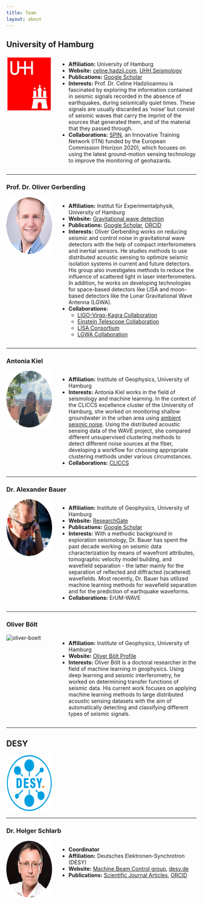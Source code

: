 ```yaml
---
title: Team
layout: about
---
```


## University of Hamburg

<div style="display: flex; align-items: flex-start;">

<div style="flex: 1;">
<img src="/assets/images/Logo/uni_hamburg_square.png" alt="UHH" width="150" height="150">
</div>

<div style="flex: 3; margin-left: 20px;">
<ul>
    <li><strong>Affiliation:</strong> University of Hamburg</li>
    <li><strong>Website:</strong> <a href="https://celine.hadzii.com">celine.hadzii.com</a>, <a href="https://www.geo.uni-hamburg.de/en/geophysik/forschung/seismology.html">UHH Seismology</a></li>
    <li><strong>Publications:</strong> <a href="https://scholar.google.de/citations?hl=en&user=WvhdbrgAAAAJ">Google Scholar</a></li>
    <li><strong>Interests:</strong> Prof. Dr. Celine Hadziioannou is fascinated by exploring the information contained in seismic signals recorded in the absence of earthquakes, during seismically quiet times. These signals are usually discarded as ‘noise’ but consist of seismic waves that carry the imprint of the sources that generated them, and of the material that they passed through.</li>
    <li><strong>Collaborations:</strong> <a href="https://spin-itn.eu/">SPIN</a>, an Innovative Training Network (ITN) funded by the European Commission (Horizon 2020), which focuses on using the latest ground-motion sensing technology to improve the monitoring of geohazards.</li>
</ul>
</div>

</div>

---

### Prof. Dr. Oliver Gerberding

<div style="display: flex; align-items: flex-start;">

<div style="flex: 1;">
<img src="./assets/images/Team/oliver_gerberding_round.png" alt="oliver-gerberding" width="150" height="150">
</div>

<div style="flex: 3; margin-left: 20px;">
<ul>
    <li><strong>Affiliation:</strong> Institut für Experimentalphysik, University of Hamburg</li>
    <li><strong>Website:</strong> <a href="https://www.physik.uni-hamburg.de/iexp/gwd">Gravitational wave detection</a></li>
    <li><strong>Publications:</strong> <a href="https://scholar.google.com/citations?user=-h2HvqcAAAAJ&hl=de">Google Scholar</a>, <a href="https://orcid.org/0000-0001-7740-2698">ORCID</a></li>
    <li><strong>Interests:</strong> Oliver Gerberding works on reducing seismic and control noise in gravitational wave detectors with the help of compact interferometers and inertial sensors. He studies methods to use distributed acoustic sensing to optimize seismic isolation systems in current and future detectors. His group also investigates methods to reduce the influence of scattered light in laser interferometers. In addition, he works on developing technologies for space-based detectors like LISA and moon-based detectors like the Lunar Gravitational Wave Antenna (LGWA).</li>
    <li><strong>Collaborations:</strong>
        <ul>
            <li><a href="https://www.ligo.org/">LIGO-Virgo-Kagra Collaboration</a></li>
            <li><a href="https://www.et-gw.eu/">Einstein Telescope Collaboration</a></li>
            <li><a href="https://www.lisamission.org/">LISA Consortium</a></li>
            <li><a href="http://lgwa.unicam.it/index.php">LGWA Collaboration</a></li>
        </ul>
    </li>
</ul>
</div>

</div>

---

### Antonia Kiel

<div style="display: flex; align-items: flex-start;">

<div style="flex: 1;">
<img src="/assets/images/Team/antonia_kiel_round.png" alt="antonia-kiel" width="150" height="150">
</div>

<div style="flex: 3; margin-left: 20px;">
<ul>
    <li><strong>Affiliation:</strong> Institute of Geophysics, University of Hamburg</li>
    <li><strong>Interests:</strong> Antonia Kiel works in the field of seismology and machine learning. In the context of the CLICCS excellence cluster of the University of Hamburg, she worked on monitoring shallow groundwater in the urban area using <a href="https://www.youtube.com/watch?v=9IATkjy-sdA&t=402s">ambient seismic noise</a>. Using the distributed acoustic sensing data of the WAVE project, she compared different unsupervised clustering methods to detect different noise sources at the fiber, developing a workflow for choosing appropriate clustering methods under various circumstances.</li>
    <li><strong>Collaborations:</strong> <a href="https://www.cliccs.uni-hamburg.de/de.html">CLICCS</a></li>
</ul>
</div>

</div>

---

### Dr. Alexander Bauer

<div style="display: flex; align-items: flex-start;">

<div style="flex: 1;">
<img src="/assets/images/Team/photo_bauer_200x200.png" alt="Dr-Alexander-Bauer" width="150" height="150">
</div>

<div style="flex: 3; margin-left: 20px;">
<ul>
    <li><strong>Affiliation:</strong> Institute of Geophysics, University of Hamburg</li>
    <li><strong>Website:</strong> <a href="https://www.researchgate.net/profile/Alexander-Bauer-3">ResearchGate</a></li>
    <li><strong>Publications:</strong> <a href="https://scholar.google.de/citations?user=yxmye-sAAAAJ">Google Scholar</a></li>
    <li><strong>Interests:</strong> With a methodic background in exploration seismology, Dr. Bauer has spent the past decade working on seismic data characterization by means of wavefront attributes, tomographic velocity model building, and wavefield separation - the latter mainly for the separation of reflected and diffracted (scattered) wavefields. Most recently, Dr. Bauer has utilized machine learning methods for wavefield separation and for the prediction of earthquake waveforms.</li>
    <li><strong>Collaborations:</strong> ErUM-WAVE</li>
</ul>
</div>

</div>

---

### Oliver Bölt

<div style="display: flex; align-items: flex-start;">

<div style="flex: 1;">
<img src="/assets/images/Team/Oliver Bölt.png" alt="oliver-boelt" width="150" height="150">
</div>

<div style="flex: 3; margin-left: 20px;">
<ul>
    <li><strong>Affiliation:</strong> Institute of Geophysics, University of Hamburg</li>
    <li><strong>Website:</strong> <a href="https://www.geo.uni-hamburg.de/en/geophysik/personen/boelt-oliver.html">Oliver Bölt Profile</a></li>
    <li><strong>Interests:</strong> Oliver Bölt is a doctoral researcher in the field of machine learning in geophysics. Using deep learning and seismic interferometry, he worked on determining transfer functions of seismic data. His current work focuses on applying machine learning methods to large distributed acoustic sensing datasets with the aim of automatically detecting and classifying different types of seismic signals.</li>
</ul>
</div>

</div>

---

## DESY

<div style="display: flex; align-items: flex-start;">

<div style="flex: 1;">
<img src="/assets/images/Logo/desy.png" alt="DESY" width="150" height="150">
</div>

<div style="flex: 3; margin-left: 20px;">
<!-- You can add content related to DESY here -->
</div>

</div>

---

### Dr. Holger Schlarb

<div style="display: flex; align-items: flex-start;">

<div style="flex: 1;">
<img src="/assets/images/Team/fotor-2024050716349.png" alt="holger-schlarb" width="150" height="150">
</div>

<div style="flex: 3; margin-left: 20px;">
<ul>
    <li><strong>Coordinator</strong></li>
    <li><strong>Affiliation:</strong> Deutsches Elektronen-Synchrotron (DESY)</li>
    <li><strong>Website:</strong> <a href="https://msk.desy.de/">Machine Beam Control group</a>, <a href="https://www.desy.de/index_eng.html">desy.de</a></li>
    <li><strong>Publications:</strong> <a href="https://msk.desy.de/e88991/e89336/index_ger.html">Scientific Journal Articles</a>, <a href="https://orcid.org/0000-0003-4115-5183">ORCID</a

